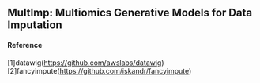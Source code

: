 ## MultImp: Multiomics Generative Models for Data Imputation


#### Reference
[1]datawig(https://github.com/awslabs/datawig)
[2]fancyimpute(https://github.com/iskandr/fancyimpute)

<!--
**multimp/multimp** is a ✨ _special_ ✨ repository because its `README.md` (this file) appears on your GitHub profile.

Here are some ideas to get you started:

- 🔭 I’m currently working on ...
- 🌱 I’m currently learning ...
- 👯 I’m looking to collaborate on ...
- 🤔 I’m looking for help with ...
- 💬 Ask me about ...
- 📫 How to reach me: ...
- 😄 Pronouns: ...
- ⚡ Fun fact: ...
-->
